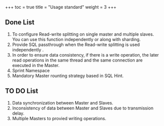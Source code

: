 +++
toc = true
title = "Usage standard"
weight = 3
+++

## Done List
1. To configure Read-write splitting on single master and multiple slaves. You can use this function independently or along with sharding.
1. Provide SQL passthrough when the Read-write splitting is used independently .
1. In order to ensure data consistency, if there is a write operation, the later read operations in the same thread and the same connection are executed in the Master.
1. Sprint Namespace
1. Mandatory Master rounting strategy based in SQL Hint.

## TO DO List
1. Data synchronization between Master and Slaves.
1. Inconsistency of data between Master and Slaves due to transmission delay.
1. Multiple Masters to provied writing operations.